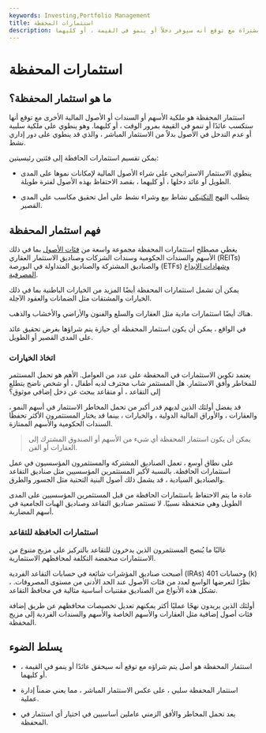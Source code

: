```yaml
---
keywords: Investing,Portfolio Management
title: استثمارات المحفظة
description: استثمار المحفظة هو حصة سلبية في أحد الأصول المشتراة مع توقع أنه سيوفر دخلاً أو ينمو في القيمة ، أو كليهما.
---
```


# استثمارات المحفظة
## ما هو استثمار المحفظة؟

استثمار المحفظة هو ملكية الأسهم أو السندات أو الأصول المالية الأخرى مع توقع أنها ستكسب عائدًا أو تنمو في القيمة بمرور الوقت ، أو كليهما. وهو ينطوي على ملكية سلبية أو عدم التدخل في الأصول بدلاً من الاستثمار المباشر ، والذي قد ينطوي على دور إداري نشط.

يمكن تقسيم استثمارات الحافظة إلى فئتين رئيسيتين:

- ينطوي الاستثمار الاستراتيجي على شراء الأصول المالية لإمكانات نموها على المدى الطويل أو عائد دخلها ، أو كليهما ، بقصد الاحتفاظ بهذه الأصول لفترة طويلة.

- يتطلب النهج [التكتيكي](/tactical-trading) نشاط بيع وشراء نشط على أمل تحقيق مكاسب على المدى القصير.

## فهم استثمار المحفظة

يغطي مصطلح استثمارات المحفظة مجموعة واسعة من [فئات الأصول](/assetclasses) بما في ذلك الأسهم والسندات الحكومية وسندات الشركات وصناديق الاستثمار العقاري (REITs) والصناديق المشتركة والصناديق المتداولة في البورصة (ETFs) [وشهادات الإيداع المصرفية](/certificateofdeposit).

يمكن أن تشمل استثمارات المحفظة أيضًا المزيد من الخيارات الباطنية بما في ذلك الخيارات والمشتقات مثل الضمانات والعقود الآجلة.

هناك أيضًا استثمارات مادية مثل العقارات والسلع والفنون والأراضي والأخشاب والذهب.

في الواقع ، يمكن أن يكون استثمار المحفظة أي حيازة يتم شراؤها بغرض تحقيق عائد على المدى القصير أو الطويل.

### اتخاذ الخيارات

يعتمد تكوين الاستثمارات في المحفظة على عدد من العوامل. الأهم هو تحمل المستثمر للمخاطر وأفق الاستثمار. هل المستثمر شاب محترف لديه أطفال ، أو شخص ناضج يتطلع إلى التقاعد ، أو متقاعد يبحث عن دخل إضافي موثوق؟

قد يفضل أولئك الذين لديهم قدر أكبر من تحمل المخاطر الاستثمار في أسهم النمو ، والعقارات ، والأوراق المالية الدولية ، والخيارات ، بينما قد يختار المستثمرون الأكثر تحفظًا السندات الحكومية والأسهم الممتازة.

> يمكن أن يكون استثمار المحفظة أي شيء من الأسهم أو الصندوق المشترك إلى العقارات أو الفن.

>

على نطاق أوسع ، تعمل الصناديق المشتركة والمستثمرون المؤسسيون في عمل استثمارات الحافظة. بالنسبة لأكبر المستثمرين المؤسسيين مثل صناديق التقاعد والصناديق السيادية ، قد يشمل ذلك أصول البنية التحتية مثل الجسور والطرق.

عادة ما يتم الاحتفاظ باستثمارات الحافظة من قبل المستثمرين المؤسسيين على المدى الطويل وهي متحفظة نسبيًا. لا تستثمر صناديق التقاعد وصناديق الهبات الجامعية في أسهم المضاربة.

### استثمارات الحافظة للتقاعد

غالبًا ما يُنصح المستثمرون الذين يدخرون للتقاعد بالتركيز على مزيج متنوع من الاستثمارات منخفضة التكلفة لمحافظهم الاستثمارية.

أصبحت صناديق المؤشرات شائعة في حسابات التقاعد الفردية (IRAs) وحسابات 401 (k) ، نظرًا لتعرضها الواسع لعدد من فئات الأصول عند الحد الأدنى من مستوى المصروفات. تشكل هذه الأنواع من الصناديق مقتنيات أساسية مثالية في محافظ التقاعد.

أولئك الذين يريدون نهجًا عمليًا أكثر يمكنهم تعديل تخصيصات محافظهم عن طريق إضافة فئات أصول إضافية مثل العقارات والأسهم الخاصة والأسهم والسندات الفردية إلى مزيج المحفظة.

## يسلط الضوء

- استثمار المحفظة هو أصل يتم شراؤه مع توقع أنه سيحقق عائدًا أو ينمو في القيمة ، أو كليهما.

- استثمار المحفظة سلبي ، على عكس الاستثمار المباشر ، مما يعني ضمناً إدارة عملية.

- يعد تحمل المخاطر والأفق الزمني عاملين أساسيين في اختيار أي استثمار في المحفظة.

